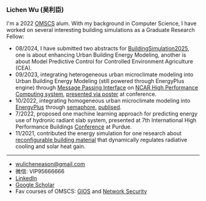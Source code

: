 ### Lichen Wu (吴利臣)

I'm a 2022 [OMSCS](https://omscs.gatech.edu/) alum.
With my background in Computer Science, I have worked on several interesting building simulations as a Graduate Research Fellow:
* 08/2024, I have submitted two abstracts for [BuildingSimulation2025](https://bs2025.org/abstracts), one is about enhancing Urban Building Energy Modeling, another is about Model Predictive Control for Controlled Environment Agriculture (CEA).
* 09/2023, integrating heterogeneous urban microclimate modeling into Urban Building Energy Modeling (still powered through EnergyPlus engine) through [Message Passing Interface](https://github.com/xixihaha1995/MPI-WRF-EnergyPlus/tree/main) on [NCAR High Performance Computing system](https://www.cisl.ucar.edu/ncar-supercomputing-history), [presented via poster](http://dx.doi.org/10.13140/RG.2.2.36195.53284) at conference.
* 10/2022, integrating homogeneous urban microclimate modeling into [EnergyPlus](https://github.com/NREL/EnergyPlus) through [semaphore](https://github.com/xixihaha1995/VCWG_EP_Scalar_Vector), [publised](http://dx.doi.org/10.1016/j.buildenv.2023.111059).
* 7/2022, proposed one machine learning approach for predicting energy use of hydronic radiant slab system, presented at 7th International High Performance Buildings [Conference](https://docs.lib.purdue.edu/cgi/viewcontent.cgi?article=1413&context=ihpbc) at Purdue.
* 11/2021, contributed the energy simulation for one research about [reconfigurable building material](https://doi.org/10.1021/acsenergylett.2c00419)  that dynamically regulates radiative cooling and solar heat gain.
***
- <wulicheneason@gmail.com>
- 微信: VIP95666666
- [LinkedIn](https://www.linkedin.com/in/wulichen/)
- [Google Scholar](https://scholar.google.com/citations?user=DeVIvkkAAAAJ)
- Fav courses of OMSCS: [GIOS](https://omscs.gatech.edu/cs-6200-introduction-operating-systems) and [Network Security](https://omscs.gatech.edu/cs-6262-network-security)



<!-- 
This too
[![Anurag's github stats](https://github-readme-stats.vercel.app/api?username=xixihaha1995)](https://github.com/anuraghazra/github-readme-stats)
- 😄 Pronouns: ...
- ⚡ Fun fact: ...
Here are some ideas to get you started:

- 🔭 I’m currently working on ...

-->





[This is one comment]: <[![Top Langs](https://github-readme-stats.vercel.app/api/top-langs/?username=xixihaha1995)](https://github.com/anuraghazra/github-readme-stats)>

